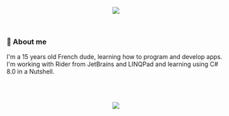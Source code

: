 <p align=center>
  <href a="https://github.com/Astyr6">
    <img src="https://i.imgur.com/Ht0TsmS.gif">
  <href/>
</p>
<br/>

### 🤔 About me
<p>I'm a 15 years old French dude, learning how to program and develop apps.<br/>
I'm working with Rider from JetBrains and LINQPad and learning using C# 8.0 in a Nutshell.</p>
<br/>
<br/>
<p align=center>
  <img src="https://i.imgur.com/uoeCshu.gif">
</p>
